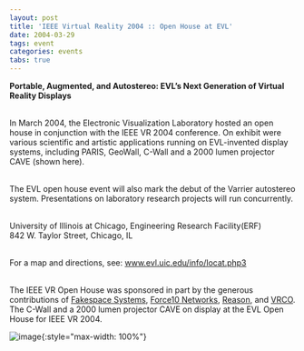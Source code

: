 ```yaml
---
layout: post
title: 'IEEE Virtual Reality 2004 :: Open House at EVL'
date: 2004-03-29
tags: event
categories: events
tabs: true
---
```


<strong>Portable, Augmented, and Autostereo: EVL&rsquo;s Next Generation of Virtual Reality Displays</strong><br><br>

In March 2004, the Electronic Visualization Laboratory hosted an open house in conjunction with the IEEE VR 2004 conference. On exhibit were various scientific and artistic applications running on EVL-invented display systems, including PARIS, GeoWall, C-Wall and a 2000 lumen projector CAVE (shown here).<br><br>

The EVL open house event will also mark the debut of the Varrier autostereo system. Presentations on laboratory research projects will run concurrently.<br><br>

University of Illinois at Chicago, Engineering Research Facility(ERF)<br>
842 W. Taylor Street, Chicago, IL<br><br>

For a map and directions, see: www.evl.uic.edu/info/locat.php3<br><br>

The IEEE VR Open House was sponsored in part by the generous contributions of <a href="http://www.fakespace.com">Fakespace Systems</a>, <a href="http://www.force10networks.com">Force10 Networks</a>, <a href="http://www.reasonco.com">Reason</a>, and <a href="http://www.vrco.com">VRCO</a>.
The C-Wall and a 2000 lumen projector CAVE on display at the EVL Open House for IEEE VR 2004.

![image](https://www.evl.uic.edu/output/originals/ieeevr04.jpg-srcw.jpg){:style="max-width: 100%"}


